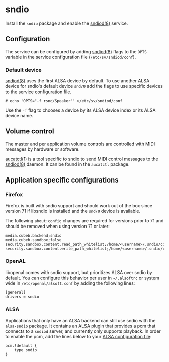 # sndio

Install the `sndio` package and enable the
[sndiod(8)](https://man.voidlinux.org/sndiod.8) service.

## Configuration

The service can be configured by adding
[sndiod(8)](https://man.voidlinux.org/sndiod.8) flags to the `OPTS` variable in
the service configuration file (`/etc/sv/sndiod/conf`).

### Default device

[sndiod(8)](https://man.voidlinux.org/sndiod.8) uses the first ALSA device by
default. To use another ALSA device for sndio's default device `snd/0` add the
flags to use specific devices to the service configuration file.

```
# echo 'OPTS="-f rsnd/Speaker"' >/etc/sv/sndiod/conf
```

Use the `-f` flag to chooses a device by its ALSA device index or its ALSA
device name.

## Volume control

The master and per application volume controls are controlled with MIDI messages
by hardware or software.

[aucatctl(1)](https://man.voidlinux.org/aucatctl.1) is a tool specific to sndio
to send MIDI control messages to the
[sndiod(8)](https://man.voidlinux.org/sndiod.8) daemon. It can be found in the
`aucatctl` package.

## Application specific configurations

### Firefox

Firefox is built with sndio support and should work out of the box since version
71 if libsndio is installed and the `snd/0` device is available.

The following `about:config` changes are required for versions prior to 71 and
should be removed when using version 71 or later:

```
media.cubeb.backend;sndio
media.cubeb.sandbox;false
security.sandbox.content.read_path_whitelist;/home/<username>/.sndio/cookie
security.sandbox.content.write_path_whitelist;/home/<username>/.sndio/cookie
```

### OpenAL

libopenal comes with sndio support, but prioritizes ALSA over sndio by default.
You can configure this behavior per user in `~/.alsoftrc` or system wide in
`/etc/openal/alsoft.conf` by adding the following lines:

```
[general]
drivers = sndio
```

### ALSA

Applications that only have an ALSA backend can still use sndio with the
`alsa-sndio` package. It contains an ALSA plugin that provides a pcm that
connects to a `sndiod` server, and currently only supports playback. In order to
enable the pcm, add the lines below to your [ALSA configuration
file](./alsa.md#configuration):

```
pcm.!default {
	type sndio
}
```
